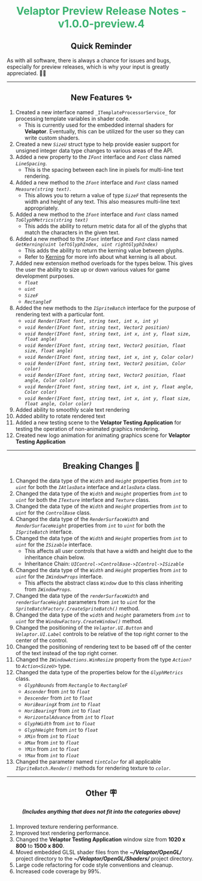 <h1 align="center" style='color:mediumseagreen;font-weight:bold'>
   Velaptor Preview Release Notes - v1.0.0-preview.4
</h1>

<h2 align="center" style='font-weight:bold'>Quick Reminder</h2>

<div algn="center">

As with all software, there is always a chance for issues and bugs, especially for preview releases, which is why your input is greatly appreciated. 🙏🏼
</div>

---

<h2 style="font-weight:bold" align="center">New Features ✨</h2>

1. Created a new interface named `_ITemplateProcessorService_` for processing template variables in shader code.
   - This is currently used for the embedded internal shaders for **Velaptor**.  Eventually, this can be utilized for the user so they can write custom shaders.
2. Created a new _`SizeU`_ struct type to help provide easier support for unsigned integer data type changes to various areas of the API.
3. Added a new property to the _`IFont`_ interface and _`Font`_ class named _`LineSpacing`_.
   - This is the spacing between each line in pixels for multi-line text rendering.
4. Added a new method to the _`IFont`_ interface and _`Font`_ class named _`Measure(string text)`_.
   - This allows you to return a value of type _`SizeF`_ that represents the width and height of any text.  This also measures multi-line text appropriately.
5. Added a new method to the _`IFont`_ interface and _`Font`_ class named _`ToGlyphMetrics(string text)`_
   - This adds the ability to return metric data for all of the glyphs that match the characters in the given text.
6. Added a new method to the _`IFont`_ interface and _`Font`_ class named _`GetKerning(uint leftGlyphIndex, uint rightGlyphIndex)`_
   - This adds the ability to return the kerning value between glyphs. 
   - Refer to [Kerning](https://freetype.org/freetype2/docs/glyphs/glyphs-4.html) for more info about what kerning is all about.
7. Added new extension method overloads for the types below.  This gives the user the ability to size up or down various values for game development purposes.
   - _`float`_
   - _`uint`_
   - _`SizeF`_
   - _`RectangleF`_
8.  Added the new methods to the _`ISpriteBatch`_ interface for the purpose of rendering text with a particular font.
    - _`void Render(IFont font, string text, int x, int y)`_
    - _`void Render(IFont font, string text, Vector2 position)`_
    - _`void Render(IFont font, string text, int x, int y, float size, float angle)`_
    - _`void Render(IFont font, string text, Vector2 position, float size, float angle)`_
    - _`void Render(IFont font, string text, int x, int y, Color color)`_
    - _`void Render(IFont font, string text, Vector2 position, Color color)`_
    - _`void Render(IFont font, string text, Vector2 position, float angle, Color color)`_
    - _`void Render(IFont font, string text, int x, int y, float angle, Color color)`_
    - _`void Render(IFont font, string text, int x, int y, float size, float angle, Color color)`_
9.  Added ability to smoothly scale text rendering
10. Added ability to rotate rendered text
11. Added a new testing scene to the **Velaptor Testing Application** for testing the operation of non-animated graphics rendering.
12. Created new logo animation for animating graphics scene for **Velaptor Testing Application**

---

<h2 style="font-weight:bold" align="center">Breaking Changes 🧨</h2>

1. Changed the data type of the _`Width`_ and _`Height`_ properties from _`int`_ to _`uint`_ for both the _`IAtlasData`_ interface and _`AtlasData`_ class.
2. Changed the data type of the _`Width`_ and _`Height`_ properties from _`int`_ to _`uint`_ for both the _`ITexture`_ interface and _`Texture`_ class.
3. Changed the data type of the _`Width`_ and _`Height`_ properties from _`int`_ to _`uint`_ for the _`ControlBase`_ class.
4. Changed the data type of the _`RenderSurfaceWidth`_ and _`RenderSurfaceHeight`_ properties from _`int`_ to _`uint`_ for both the _`ISpriteBatch`_ interface.
5. Changed the data type of the _`Width`_ and _`Height`_ properties from _`int`_ to _`uint`_ for the _`ISizable`_ interface.
   - This affects all user controls that have a width and height due to the inheritance chain below.
   - Inheritance Chain: _`UIControl->ControlBase->IControl->ISizable`_
6. Changed the data type of the _`Width`_ and _`Height`_ properties from _`int`_ to _`uint`_ for the _`IWindowProps`_ interface.
   - This affects the abstract class _`Window`_ due to this class inheriting from _`IWindowProps`_.
7. Changed the data type of the _`renderSurfaceWidth`_ and _`renderSurfaceHeight`_ parameters from _`int`_ to _`uint`_ for the _`SpriteBatchFactory.CreateSpriteBatch()`_ method.
8. Changed the data type of the _`width`_ and _`height`_ parameters from _`int`_ to _`uint`_ for the _`WindowFactory.CreateWindow()`_ method.
9. Changed the positioning of the _`Velaptor.UI.Button`_ and _`Velaptor.UI.Label`_ controls to be relative of the top right corner to the center of the control.
10. Changed the positioning of rendering text to be based off of the center of the text instead of the top right corner.
11. Changed the _`IWindowActions.WinResize`_ property from the type _`Action?`_ to _`Action<SizeU>`_ type.
12. Changed the data type of the properties below for the _`GlyphMetrics`_ class.
    - _`GlyphBounds`_ from _`Rectangle`_ to _`RectangleF`_
    - _`Ascender`_ from _`int`_ to _`float`_
    - _`Descender`_ from _`int`_ to _`float`_
    - _`HoriBearingX`_ from _`int`_ to _`float`_
    - _`HoriBearingY`_ from _`int`_ to _`float`_
    - _`HorizontalAdvance`_ from _`int`_ to _`float`_
    - _`GlyphWidth`_ from _`int`_ to _`float`_
    - _`GlyphHeight`_ from _`int`_ to _`float`_
    - _`XMin`_ from _`int`_ to _`float`_
    - _`XMax`_ from _`int`_ to _`float`_
    - _`YMin`_ from _`int`_ to _`float`_
    - _`YMax`_ from _`int`_ to _`float`_
13. Changed the parameter named _`tintColor`_ for all applicable _`ISpriteBatch.Render()`_ methods for rendering texture to _`color`_.

---

<h2 style="font-weight:bold" align="center">Other 🪧</h2>
<h5 align="center">(Includes anything that does not fit into the categories above)</h5>

1. Improved texture rendering performance.
2. Improved text rendering performance.
3. Changed the **Velaptor Testing Application** window size from **1020 x 800** to **1500 x 800**.
4. Moved embedded GLSL shader files from the **_~/Velaptor/OpenGL/_** project directory to the **_~/Velaptor/OpenGL/Shaders/_** project directory.
5. Large code refactoring for code style conventions and cleanup.
6. Increased code coverage by 99%.
